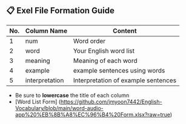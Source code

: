 ## 📋 Exel File Formation Guide

|No.|Column Name|Content|
|--|--|--|
|1| num | Word order |
|2| word | Your English word list |
|3| meaning | Meaning of each word |
|4| example | example sentences using words |
|5| interpretation | Interpretation of example sentences |

+ Be sure to **lowercase** the title of each column
+ [Word List Form] (https://github.com/jmyoon7442/English-Vocabulary/blob/main/word-audio-app%20%EB%8B%A8%EC%96%B4%20Form.xlsx?raw=true)
